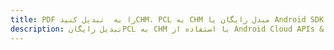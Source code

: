 ---title: PDF را به  تبدیل کنیدCHM، PCL به CHM مبدل رایگان یا Android SDKdescription: تبدیل رایگانPCL به CHM با استفاده از Android Cloud APIs & SDK همچنین اسناد PDF را در Cloud ایجاد، ویرایش و رندر کنید.---